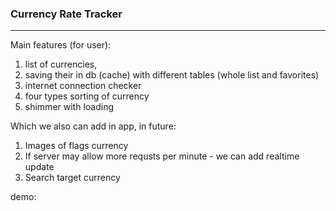 ### Currency Rate Tracker
---

Main features (for user):
1. list of currencies,
2. saving their in db (cache) with different tables (whole list and favorites)
3. internet connection checker
4. four types sorting of currency
5. shimmer with loading

Which we also can add in app, in future:
1. Images of flags currency
2. If server may allow more requsts per minute - we can add realtime update
3. Search target currency

demo: